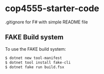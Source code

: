 # cop4555-starter-code
.gitignore for F# with simple README file

## FAKE Build system

To use the FAKE build system:

```sh
$ dotnet new tool-manifest
$ dotnet tool install fake-cli
$ dotnet fake run build.fsx
```

